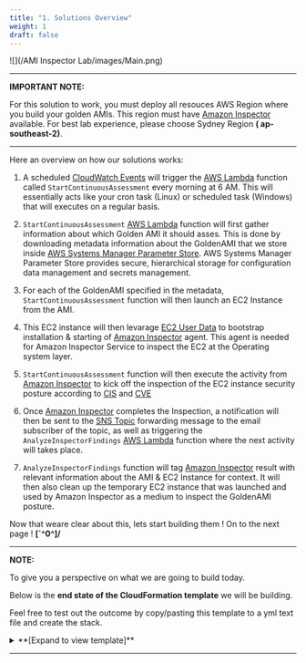 ```yaml
---
title: "1. Solutions Overview"
weight: 1
draft: false
---
```


![](/AMI Inspector Lab/images/Main.png)

---

**IMPORTANT NOTE:** 

For this solution to work, you must deploy all resouces AWS Region where you build your golden AMIs. 
This region must have [Amazon Inspector](http://docs.aws.amazon.com/inspector/latest/userguide/inspector_supported_os_regions.html#inspector_supported-regions) available. 
For best lab experience, please choose Sydney Region **( ap-southeast-2)**.

---

Here an overview on how our solutions works:

1.  A scheduled [CloudWatch Events](https://docs.aws.amazon.com/AmazonCloudWatch/latest/events/WhatIsCloudWatchEvents.html) will trigger the [AWS Lambda](http://aws.amazon.com/lambda/) function called `StartContinuousAssessment` every morning at 6 AM. This will essentially acts like your cron task (Linux) or scheduled task (Windows) that will executes on a regular basis.

2.  `StartContinuousAssessment` [AWS Lambda](http://aws.amazon.com/lambda/) function will first gather information about which Golden AMI it should asses. This is done by downloading metadata information about the GoldenAMI that we store inside [AWS Systems Manager Parameter Store](https://docs.aws.amazon.com/systems-manager/latest/userguide/systems-manager-parameter-store.html). AWS Systems Manager Parameter Store provides secure, hierarchical storage for configuration data management and secrets management. 

3.  For each of the GoldenAMI specified in the metadata, `StartContinuousAssessment` function will then launch an EC2 Instance from the AMI.

4.  This EC2 instance will then levarage [EC2 User Data](https://docs.aws.amazon.com/AWSEC2/latest/UserGuide/user-data.html) to bootstrap installation & starting of [Amazon Inspector](https://aws.amazon.com/inspector/) agent. This agent is needed for Amazon Inspector Service to inspect the EC2 at the Operating system layer.

5.  `StartContinuousAssessment` function will then execute the activity from [Amazon Inspector](https://aws.amazon.com/inspector/) to kick off the inspection of the EC2 instance security posture according to [CIS](https://docs.aws.amazon.com/inspector/latest/userguide/inspector_cis.html) and [CVE](https://docs.aws.amazon.com/inspector/latest/userguide/inspector_cves.html)
        
6.  Once [Amazon Inspector](https://aws.amazon.com/inspector/) completes the Inspection, a notification will then be sent to the [SNS Topic](https://docs.aws.amazon.com/sns/latest/dg/welcome.html) forwarding message to the email subscriber of the topic, as well as triggering the `AnalyzeInspectorFindings` [AWS Lambda](http://aws.amazon.com/lambda/) function where the next activity will takes place.

7. `AnalyzeInspectorFindings` function will tag [Amazon Inspector](https://aws.amazon.com/inspector/) result with relevant information about the AMI & EC2 Instance for context. It will then also clean up the temporary EC2 instance that was launched and used by Amazon Inspector as a medium to inspect the GoldenAMI posture.

Now that weare clear about this, lets start building them ! On to the next page ! **[`^0^]/** 

---

**NOTE:**

To give you a perspective on what we are going to build today. 

Below is the **end state of the CloudFormation template** we will be building.

Feel free to test out the outcome by copy/pasting this template to a yml text file and create the stack.

<details><summary>**[Expand to view template]**</summary>
<p>    


```
Parameters: 
  Email: 
    Type: String
Resources:
  StartContinuousAssessmentLambdaRole: 
    Properties: 
      RoleName: "StartContinuousAssessmentRole"
      AssumeRolePolicyDocument: 
        Statement: 
          - 
            Action: 
              - "sts:AssumeRole"
            Effect: Allow
            Principal: 
              Service: 
                - lambda.amazonaws.com
        Version: "2012-10-17"
      ManagedPolicyArns: 
        - "arn:aws:iam::aws:policy/service-role/AWSLambdaBasicExecutionRole"
        - "arn:aws:iam::aws:policy/AmazonInspectorFullAccess"
      Path: /
      Policies: 
        - 
          PolicyDocument: 
            Statement: 
              - 
                Action: 
                  - "ssm:GetParameter"
                  - "ec2:DescribeImages"
                  - "ec2:RunInstances"
                  - "ec2:CreateTags"
                Effect: Allow
                Resource: "*"
                Sid: StartContinuousAssessmentLambdaPolicyStmt
            Version: "2012-10-17"
          PolicyName: root
    Type: "AWS::IAM::Role"
  AnalyzeInspectorFindingsLambdaRole: 
    Properties:
      RoleName: "AnalyzeInspectorFindingsRole"
      AssumeRolePolicyDocument: 
        Statement: 
          - 
            Action: 
              - "sts:AssumeRole"
            Effect: Allow
            Principal: 
              Service: 
                - lambda.amazonaws.com
        Version: "2012-10-17"
      ManagedPolicyArns: 
        - "arn:aws:iam::aws:policy/service-role/AWSLambdaBasicExecutionRole"
      Path: /
      Policies: 
        - 
          PolicyDocument: 
            Statement: 
              - 
                Action: 
                  - "sns:Publish"
                  - "ec2:DescribeInstances"
                  - "ec2:TerminateInstances"
                  - "inspector:AddAttributesToFindings"
                  - "inspector:DescribeFindings"
                  - "inspector:ListFindings"
                Effect: Allow
                Resource: "*"
                Sid: AnalyzeInspectorFindingsLambdaPolicyStmt
            Version: "2012-10-17"
          PolicyName: AnalyzeInspectorFindingsLambdaPolicy
    Type: "AWS::IAM::Role"
  ContinuousAssessmentCompleteTopicPolicy: 
    Properties: 
      PolicyDocument: 
        Id: MyTopicPolicy
        Statement: 
          - 
            Action: "sns:Publish"
            Effect: Allow
            Principal: 
              Service: inspector.amazonaws.com
            Resource: "*"
            Sid: My-statement-id
        Version: "2012-10-17"
      Topics: 
        - !Ref "ContinuousAssessmentCompleteTopic"
    Type: "AWS::SNS::TopicPolicy"
  LambdaInvokePermission: 
    Properties: 
      Action: "lambda:InvokeFunction"
      FunctionName: !GetAtt "AnalyzeInspectorFindingsLambdaFunction.Arn"
      Principal: sns.amazonaws.com
      SourceArn: !Ref "ContinuousAssessmentCompleteTopic"
    Type: "AWS::Lambda::Permission"
  ContinuousAssessmentCompleteTopicSubscription: 
    Properties: 
      Endpoint: !GetAtt "AnalyzeInspectorFindingsLambdaFunction.Arn"
      Protocol: lambda
      TopicArn: !Ref "ContinuousAssessmentCompleteTopic"
    Type: "AWS::SNS::Subscription"
  StartContinuousAssessmentLambdaFunction: 
    Properties: 
      Code: 
        ZipFile: |
            import json
            import urllib.parse
            import boto3
            import time
            import os
            def lambda_handler(event, context):
                AMIsParamName = event['AMIsParamName'];
                region=os.environ['AWS_DEFAULT_REGION']
                ec2 = boto3.client('ec2',region)
                ssm = boto3.client('ssm',region)
                inspector = boto3.client('inspector',region)
                AmiJson =  ssm.get_parameter(Name=AMIsParamName)['Parameter']['Value']
                print(AmiJson)
                items = json.loads(AmiJson)
                for entry in items:
                    images= ec2.describe_images(ImageIds=[entry['ami-id']],DryRun=False)
                    tags = images['Images'][0]['Tags']
                    tags.append({'Key': 'continuous-assessment-instance', 'Value': 'true'})
                    ec2.run_instances(ImageId=entry['ami-id'],InstanceType=entry['instanceType'],UserData=entry['userData'],DryRun=False,MaxCount=1,MinCount=1,TagSpecifications=[{'ResourceType': 'instance','Tags': tags}])
                assessmentTemplateArn='';
                rules = inspector.list_rules_packages();
                
                millis = int(round(time.time() * 1000))
                existingTemplates = inspector.list_assessment_templates(filter={'namePattern': 'ContinuousAssessment'})
                print('Total templates found:'+str(len(existingTemplates['assessmentTemplateArns'])))
                if len(existingTemplates['assessmentTemplateArns'])==0:
                    resGroup = inspector.create_resource_group(resourceGroupTags=[{'key': 'continuous-assessment-instance','value': 'true'}])
                    target = inspector.create_assessment_target(assessmentTargetName='ContinuousAssessment',resourceGroupArn=resGroup['resourceGroupArn'])
                    template = inspector.create_assessment_template(assessmentTargetArn=target['assessmentTargetArn'],assessmentTemplateName='ContinuousAssessment', durationInSeconds=300,rulesPackageArns=rules['rulesPackageArns'])
                    assessmentTemplateArn=template['assessmentTemplateArn']
                    response = inspector.subscribe_to_event(event='ASSESSMENT_RUN_COMPLETED',resourceArn=template['assessmentTemplateArn'],topicArn=os.environ['AssesmentCompleteTopicArn']) 
                    print('Template Created:'+template['assessmentTemplateArn'])
                else:
                    assessmentTemplateArn=existingTemplates.get('assessmentTemplateArns')[0]
                time.sleep(240)
                run = inspector.start_assessment_run(assessmentTemplateArn=assessmentTemplateArn,assessmentRunName='ContinuousAssessment'+'-'+str(millis))
                return 'Done'
      Environment: 
        Variables: 
          AssesmentCompleteTopicArn: !Ref "ContinuousAssessmentCompleteTopic"
      Handler: index.lambda_handler
      MemorySize: 512
      Role: !GetAtt "StartContinuousAssessmentLambdaRole.Arn"
      Runtime: python3.6
      Timeout: 300
      FunctionName: "StartContinuousAssessment"
    Type: "AWS::Lambda::Function"
  AnalyzeInspectorFindingsLambdaFunction: 
    Properties: 
      Code: 
        ZipFile: |
            import json 
            import os
            import boto3
            import collections
            import ast
            def lambda_handler(event, context): 
                print(event)
                message = event['Records'][0]['Sns']['Message'] 
                jsonVal = json.loads(message);
                assessmentArn =jsonVal['run']  
                region=os.environ['AWS_DEFAULT_REGION']
                ec2 = boto3.client('ec2',region) 
                sns = boto3.client('sns',region) 
                inspector = boto3.client('inspector',region) 
                findingArns = inspector.list_findings(assessmentRunArns=[jsonVal['run']],maxResults=5000)
                aggregateData={}
                for findingArn in findingArns['findingArns']:
                    finding = inspector.describe_findings(findingArns=[findingArn]) 
                    for result in finding['findings']: 
                        instanceId =result['assetAttributes']['agentId']
                        severity =result['severity']
                        cveName=result['id']
                        if not (instanceId) in aggregateData:
                            aggregateData[instanceId]={}
                            aggregateData[instanceId]['findings']={}
                            aggregateData[instanceId]['findings'][severity]=0
                            instance=ec2.describe_instances(InstanceIds=[instanceId]);
                            tagsStr=str(instance['Reservations'][0]['Instances'][0]['Tags']) 
                            tagsStr =tagsStr.replace('Key','key').replace('Value','value')  
                            aggregateData[instanceId]['tags']= ast.literal_eval(tagsStr)
                        elif not (severity) in aggregateData[instanceId]['findings']:
                            aggregateData[instanceId]['findings'][severity]=0
                        aggregateData[instanceId]['findings'][severity]=aggregateData[instanceId]['findings'][severity]+1; 
                        inspector.add_attributes_to_findings(findingArns=[result['arn']],attributes=aggregateData[instanceId]['tags'])
                tagsList=[]
                for key  in aggregateData: 
                    outputJson=[] 
                    for tag in aggregateData[key]['tags']:
                        if tag['key'] != 'continuous-assessment-instance':
                            outputJson.append("\""+tag['key']+"\""+":"+"\""+tag['value']+"\"")
                    for sev in aggregateData[key]['findings']:
                        outputJson.append("\"Finding-Severity-"+sev+"-Count\""+":"+"\""+str(aggregateData[key]['findings'][sev])+"\"")
                    outputJson.sort()
                    print(outputJson)
                    tagsList.append('{'+', '.join(outputJson)+'}')
                    print('Terminating:'+key)
                    ec2.terminate_instances(InstanceIds=[key],DryRun=False)
                sns.publish(TopicArn=os.environ['ContinuousAssessmentResultsTopic'],Message='['+', '.join(tagsList)+']')
                return jsonVal['run']
      Environment: 
        Variables: 
          ContinuousAssessmentResultsTopic: !Ref "ContinuousAssessmentResultsTopic"
      Handler: index.lambda_handler
      MemorySize: 512
      Role: !GetAtt "AnalyzeInspectorFindingsLambdaRole.Arn"
      Runtime: python3.6
      Timeout: 300
      FunctionName: "AnalyzeInspectorFindings"
    Type: "AWS::Lambda::Function"
  ContinuousGoldenAMIAssessmentTrigger:
    Type: AWS::Events::Rule
    Properties:
      Name: ContinuousGoldenAMIAssessmentTrigger
      ScheduleExpression: "cron(0 6 * * ? *)"
      State: ENABLED
      Targets:
        -
          Arn:
            Fn::GetAtt:
              - "StartContinuousAssessmentLambdaFunction"
              - "Arn"
          Input: '{"AMIsParamName": "ContinuousAssessmentInput"}'
          Id: ContinuousGoldenAMIAssessmentTrigger
  ContinuousAssessmentCompleteTopic: 
    Type: "AWS::SNS::Topic"
    Properties:
      TopicName: ContinuousAssessmentCompleteTopic
      Subscription:
        - Endpoint: !Ref Email
          Protocol: "email"
  ContinuousAssessmentCompleteTopicPolicy: 
    Properties: 
      PolicyDocument: 
        Id: MyTopicPolicy
        Statement: 
          - 
            Action: "sns:Publish"
            Effect: Allow
            Principal: 
              Service: inspector.amazonaws.com
            Resource: "*"
            Sid: My-statement-id
        Version: "2012-10-17"
      Topics: 
        - !Ref "ContinuousAssessmentCompleteTopic"
    Type: "AWS::SNS::TopicPolicy"
  ContinuousAssessmentResultsTopic: 
    Type: "AWS::SNS::Topic"
    Properties:
      TopicName: ContinuousAssessmentResultsTopic
      Subscription:
        - Endpoint: !Ref Email
          Protocol: "email"
```
<p>
</details>


---